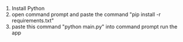 1) Install Python
2) open command prompt and paste the command "pip install -r requirements.txt"
3) paste this command "python main.py" into command prompt run the app
